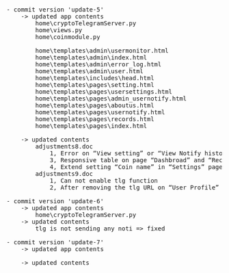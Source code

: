 <pre>
- commit version 'update-5'
    -> updated app contents
        home\cryptoTelegramServer.py
        home\views.py
        home\coinmodule.py

        home\templates\admin\usermonitor.html
        home\templates\admin\index.html
        home\templates\admin\error_log.html
        home\templates\admin\user.html
        home\templates\includes\head.html
        home\templates\pages\setting.html
        home\templates\pages\usersettings.html
        home\templates\pages\admin_usernotify.html
        home\templates\pages\aboutus.html
        home\templates\pages\usernotify.html
        home\templates\pages\records.html
        home\templates\pages\index.html

    -> updated contents
        adjustments8.doc
            1, Error on “View setting” or “View Notify history” of any users
            3, Responsive table on page “Dashbroad” and “Records”
            4, Extend setting “Coin name” in “Settings” page
        adjustments9.doc
            1, Can not enable tlg function
            2, After removing the tlg URL on “User Profile” page. The data of user still remaining 

- commit version 'update-6'
    -> updated app contents
        home\cryptoTelegramServer.py
    -> updated contents
        tlg is not sending any noti => fixed

- commit version 'update-7'
    -> updated app contents
    
    -> updated contents 


</pre>